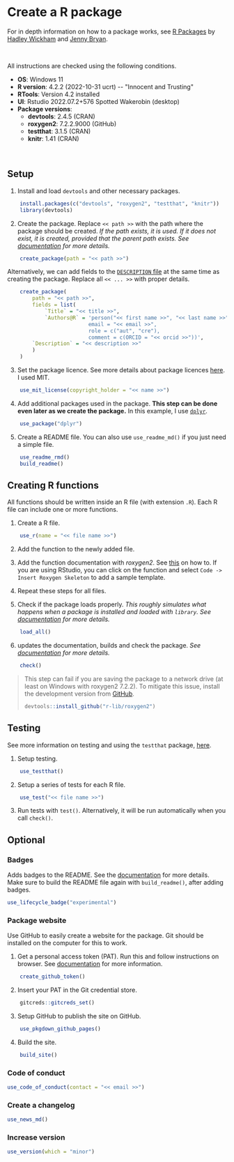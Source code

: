# Create a R package

For in depth information on how to a package works, see [R Packages](https://r-pkgs.org/) by [Hadley Wickham](https://hadley.nz/) and [Jenny Bryan](https://jennybryan.org/).

</br>

All instructions are checked using the following conditions.
- **OS**: Windows 11
- **R version**: 4.2.2 (2022-10-31 ucrt) -- "Innocent and Trusting"
- **RTools**: Version 4.2 installed
- **UI**: Rstudio 2022.07.2+576 Spotted Wakerobin (desktop)
- **Package versions**:
    - **devtools**: 2.4.5 (CRAN)
    - **roxygen2**: 7.2.2.9000 (GitHub)
    - **testthat**: 3.1.5 (CRAN)
    - **knitr**: 1.41 (CRAN)

</br>

## Setup

1. Install and load `devtools` and other necessary packages.
```r
    install.packages(c("devtools", "roxygen2", "testthat", "knitr"))
    library(devtools)
```

2. Create the package. Replace ``<< path >>`` with the path where the package should be created. *If the path exists, it is used. If it does not exist, it is created, provided that the parent path exists. See [documentation](https://usethis.r-lib.org/reference/create_package.html) for more details.*
```r
    create_package(path = "<< path >>")
```

Alternatively, we can add fields to the [`DESCRIPTION` file](https://r-pkgs.org/metadata.html#sec-description) at the same time as creating the package. Replace all `<< ... >>` with proper details.
```r
    create_package(
        path = "<< path >>",
        fields = list(
            `Title` = "<< title >>",
            `Authors@R` = 'person("<< first name >>", "<< last name >>", 
                          email = "<< email >>", 
                          role = c("aut", "cre"), 
                          comment = c(ORCID = "<< orcid >>"))',
        `Description` = "<< description >>"
        )
    )
```

3. Set the package licence. See more details about package licences [here](https://r-pkgs.org/license.html). I used MIT.
```r
    use_mit_license(copyright_holder = "<< name >>")
```

4. Add additional packages used in the package. **This step can be done even later as we create the package.** In this example, I use [`dplyr`](https://dplyr.tidyverse.org/).
```r
    use_package("dplyr")
```

5. Create a README file. You can also use `use_readme_md()` if you just need a simple file.
```r
    use_readme_rmd()
    build_readme()
```


## Creating R functions

All functions should be written inside an R file (with extension `.R`). Each R file can include one or more functions.

1. Create a R file.
```r
    use_r(name = "<< file name >>")
```

2. Add the function to the newly added file.

3. Add the function documentation with *roxygen2*. See [this](https://r-pkgs.org/man.html) on how to. If you are using RStudio, you can click on the function and select `Code -> Insert Roxygen Skeleton` to add a sample template.

4. Repeat these steps for all files.

5. Check if the package loads properly. *This roughly simulates what happens when a package is installed and loaded with `library`. See [documentation](https://www.r-project.org/nosvn/pandoc/devtools.html) for more details.*
```r
    load_all()
```

6. updates the documentation, builds and check the package. *See [documentation](https://www.r-project.org/nosvn/pandoc/devtools.html) for more details.* 
```r
    check()
```

> This step can fail if you are saving the package to a network drive (at least on Windows with roxygen2 7.2.2). To mitigate this issue, install the development version from [GitHub](https://github.com/r-lib/roxygen2).
> ```r
> devtools::install_github("r-lib/roxygen2")
> ```


## Testing

See more information on testing and using the `testthat` package, [here](https://r-pkgs.org/testing-basics.html).

1. Setup testing.
```r
    use_testthat()
```

2. Setup a series of tests for each R file.
```r
    use_test("<< file name >>")
```

3. Run tests with `test()`. Alternatively, it will be run automatically when you call `check()`.


## Optional

### Badges

Adds badges to the README. See the [documentation](https://usethis.r-lib.org/reference/badges.html) for more details. Make sure to build the README file again with `build_readme()`, after adding badges.

```r
use_lifecycle_badge("experimental")
```

### Package website

Use GitHub to easily create a website for the package. Git should be installed on the computer for this to work.

1. Get a personal access token (PAT). Run this and follow instructions on browser. See [documentation](https://usethis.r-lib.org/articles/git-credentials.html) for more information.
```r
    create_github_token()
```

2. Insert your PAT in the Git credential store.
```r
    gitcreds::gitcreds_set()
```

3. Setup GitHub to publish the site on GitHub.
```r
    use_pkgdown_github_pages()
```

4. Build the site.
```r
    build_site()
```

### Code of conduct

```r
use_code_of_conduct(contact = "<< email >>")
```

### Create a changelog

```r
use_news_md()
```

### Increase version

```r
use_version(which = "minor")
```
